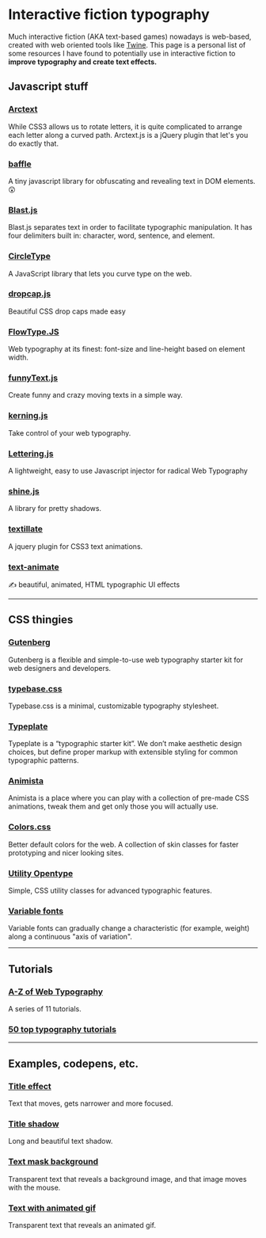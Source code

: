 # Interactive fiction typography

Much interactive fiction (AKA text-based games) nowadays is web-based, created with web oriented tools like [Twine](http://twinery.org). This page is a personal list of some resources I have found to potentially use in interactive fiction to **improve typography and create text effects.**

## Javascript stuff

### [Arctext](https://github.com/codrops/Arctext)
While CSS3 allows us to rotate letters, it is quite complicated to arrange each letter along a curved path. Arctext.js is a jQuery plugin that let's you do exactly that.  

### [baffle](https://github.com/camwiegert/baffle)
A tiny javascript library for obfuscating and revealing text in DOM elements. 😲

### [Blast.js](http://velocityjs.org/blast/)
Blast.js separates text in order to facilitate typographic manipulation. It has four delimiters built in: character, word, sentence, and element. 

### [CircleType](https://github.com/peterhry/CircleType)
A JavaScript library that lets you curve type on the web.

### [dropcap.js](https://github.com/adobe-webplatform/dropcap.js)
Beautiful CSS drop caps made easy 

### [FlowType.JS](https://github.com/simplefocus/FlowType.JS)
Web typography at its finest: font-size and line-height based on element width. 

### [funnyText.js](https://github.com/alvarotrigo/funnyText.js)
Create funny and crazy moving texts in a simple way.

### [kerning.js](https://github.com/endtwist/kerning.js)
Take control of your web typography. 

### [Lettering.js](https://github.com/davatron5000/Lettering.js)
A lightweight, easy to use Javascript <span> injector for radical Web Typography 

### [shine.js](https://github.com/bigspaceship/shine.js)
A library for pretty shadows. 

### [textillate](https://github.com/jschr/textillate)
A jquery plugin for CSS3 text animations. 

### [text-animate](https://github.com/mreinstein/text-animate)
✍ beautiful, animated, HTML typographic UI effects


---

## CSS thingies

### [Gutenberg](https://matejlatin.github.io/Gutenberg/)
Gutenberg is a flexible and simple-to-use web typography starter kit for web designers and developers. 

### [typebase.css](http://devinhunt.github.io/typebase.css/)
Typebase.css is a minimal, customizable typography stylesheet.

### [Typeplate](http://typeplate.com/)
Typeplate is a “typographic starter kit”. We don’t make aesthetic design choices, but define proper markup with extensible styling for common typographic patterns. 

### [Animista](http://animista.net)
Animista is a place where you can play with a collection of pre-made CSS animations, tweak them and get only those you will actually use.

### [Colors.css](https://github.com/mrmrs/colors)
Better default colors for the web. A collection of skin classes for faster prototyping and nicer looking sites.

### [Utility Opentype](https://github.com/kennethormandy/utility-opentype)
Simple, CSS utility classes for advanced typographic features.

### [Variable fonts](https://v-fonts.com/)
Variable fonts can gradually change a characteristic (for example, weight) along a continuous "axis of variation".

---

## Tutorials

### [A-Z of Web Typography](https://webdesign.tutsplus.com/series/a-z-of-web-typography--webdesign-11706)
A series of 11 tutorials.

### [50 top typography tutorials](http://www.creativebloq.com/graphic-design-tips/typography-tutorials-1232719)

---

## Examples, codepens, etc.

### [Title effect](https://codepen.io/sschepis/pen/uiHmr)
Text that moves, gets narrower and more focused.

### [Title shadow](https://codepen.io/dariocorsi/pen/jqxERJ)
Long and beautiful text shadow.

### [Text mask background](https://codepen.io/dghez/pen/ItxKE)
Transparent text that reveals a background image, and that image moves with the mouse.

### [Text with animated gif](https://codepen.io/Moslim/pen/zwJPgL)
Transparent text that reveals an animated gif.
